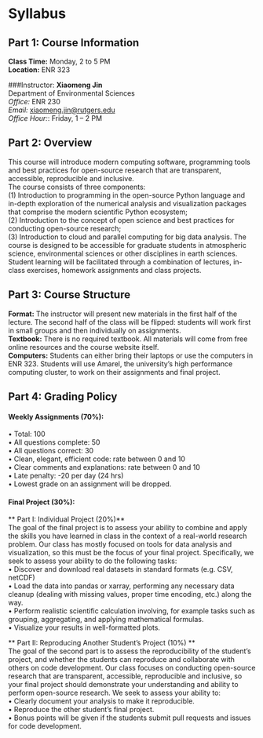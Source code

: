 # Syllabus

## Part 1: Course Information

**Class Time:** Monday, 2 to 5 PM <br>
**Location:** ENR 323

###Instructor:
**Xiaomeng Jin**<br>
Department of Environmental Sciences<br>
_Office:_ ENR 230<br>
_Email:_ xiaomeng.jin@rutgers.edu<br>
_Office Hour:_: Friday, 1 – 2 PM

## Part 2: Overview 
This course will introduce modern computing software, programming tools and best practices for open-source research that are transparent, accessible, reproducible and inclusive. <br> 
The course consists of three components: <br> 
(1) Introduction to programming in the open-source Python language and in-depth exploration of the numerical analysis and visualization packages that comprise the modern scientific Python ecosystem;<br> 
(2) Introduction to the concept of open science and best practices for conducting open-source research; <br> 
(3) Introduction to cloud and parallel computing for big data analysis. The course is designed to be accessible for graduate students in atmospheric science, environmental sciences or other disciplines in earth sciences. Student learning will be facilitated through a combination of lectures, in-class exercises, homework assignments and class projects.

## Part 3: Course Structure
**Format:** The instructor will present new materials in the first half of the lecture. The second half of the class will be flipped: students will work first in small groups and then individually on assignments. <br> 
**Textbook:** There is no required textbook. All materials will come from free online resources and the course website itself. <br> 
**Computers:** Students can either bring their laptops or use the computers in ENR 323. Students will use Amarel, the university’s high performance computing cluster, to work on their assignments and final project. <br>   

## Part 4: Grading Policy
#### Weekly Assignments (70%):<br> 
•	Total: 100<br>
•	All questions complete: 50<br>
•	All questions correct: 30 <br>
•	Clean, elegant, efficient code: rate between 0 and 10 <br>
•	Clear comments and explanations: rate between 0 and 10 <br>
•	Late penalty: -20 per day (24 hrs)<br>
•	Lowest grade on an assignment will be dropped. <br>
####  Final Project (30%):<br>
** Part I: Individual Project (20%)** <br>
The goal of the final project is to assess your ability to combine and apply the skills you have learned in class in the context of a real-world research problem. Our class has mostly focused on tools for data analysis and visualization, so this must be the focus of your final project. Specifically, we seek to assess your ability to do the following tasks: <br>
•	Discover and download real datasets in standard formats (e.g. CSV, netCDF) <br>
•	Load the data into pandas or xarray, performing any necessary data cleanup (dealing with missing values, proper time encoding, etc.) along the way. <br>
•	Perform realistic scientific calculation involving, for example tasks such as grouping, aggregating, and applying mathematical formulas. <br>
•	Visualize your results in well-formatted plots. <br>

** Part II: Reproducing Another Student’s Project (10%) ** <br>
The goal of the second part is to assess the reproducibility of the student’s project, and whether the students can reproduce and collaborate with others on code development. Our class focuses on conducting open-source research that are transparent, accessible, reproducible and inclusive, so your final project should demonstrate your understanding and ability to perform open-source research. We seek to assess your ability to: <br>
•	Clearly document your analysis to make it reproducible. <br>
•	Reproduce the other student’s final project. <br>
•	Bonus points will be given if the students submit pull requests and issues for code development. <br>

